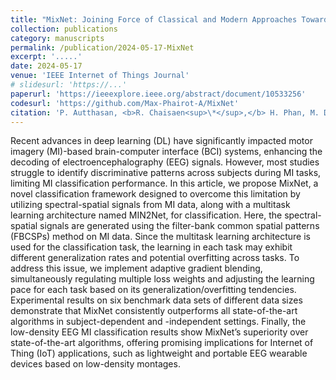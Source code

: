 ```yaml
---
title: "MixNet: Joining Force of Classical and Modern Approaches Toward the Comprehensive Pipeline in Motor Imagery EEG Classification"
collection: publications
category: manuscripts
permalink: /publication/2024-05-17-MixNet
excerpt: '.....'
date: 2024-05-17
venue: 'IEEE Internet of Things Journal'
# slidesurl: 'https://...'
paperurl: 'https://ieeexplore.ieee.org/abstract/document/10533256'
codesurl: 'https://github.com/Max-Phairot-A/MixNet'
citation: 'P. Autthasan, <b>R. Chaisaen<sup>\*</sup>,</b> H. Phan, M. D. Vos and T. Wilaiprasitporn, &quot;<b>MixNet: Joining Force of Classical and Modern Approaches Toward the Comprehensive Pipeline in Motor Imagery EEG Classification</b>&quot; in <i>IEEE Internet of Things Journal,</i> vol. 11, no. 17, pp. 28539-28554, 1 Sept.1, 2024.'
---
```

Recent advances in deep learning (DL) have significantly impacted motor imagery (MI)-based brain-computer interface (BCI) systems, enhancing the decoding of electroencephalography (EEG) signals. However, most studies struggle to identify discriminative patterns across subjects during MI tasks, limiting MI classification performance. In this article, we propose MixNet, a novel classification framework designed to overcome this limitation by utilizing spectral-spatial signals from MI data, along with a multitask learning architecture named MIN2Net, for classification. Here, the spectral-spatial signals are generated using the filter-bank common spatial patterns (FBCSPs) method on MI data. Since the multitask learning architecture is used for the classification task, the learning in each task may exhibit different generalization rates and potential overfitting across tasks. To address this issue, we implement adaptive gradient blending, simultaneously regulating multiple loss weights and adjusting the learning pace for each task based on its generalization/overfitting tendencies. Experimental results on six benchmark data sets of different data sizes demonstrate that MixNet consistently outperforms all state-of-the-art algorithms in subject-dependent and -independent settings. Finally, the low-density EEG MI classification results show MixNet’s superiority over state-of-the-art algorithms, offering promising implications for Internet of Thing (IoT) applications, such as lightweight and portable EEG wearable devices based on low-density montages.
